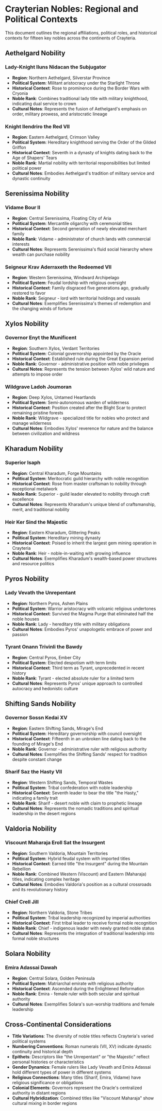 # Crayterian Nobles: Regional and Political Contexts

This document outlines the regional affiliations, political roles, and historical contexts for fifteen key nobles across the continents of Crayteria.

## Aethelgard Nobility

### Lady-Knight Iluns Nidacan the Subjugator
- **Region**: Northern Aethelgard, Silverstar Province
- **Political System**: Militant aristocracy under the Starlight Throne
- **Historical Context**: Rose to prominence during the Border Wars with Cryonia
- **Noble Rank**: Combines traditional lady title with military knighthood, indicating dual service to crown
- **Cultural Notes**: Represents the fusion of Aethelgard's emphasis on order, military prowess, and aristocratic lineage

### Knight Ilendriro the Red VII
- **Region**: Eastern Aethelgard, Crimson Valley
- **Political System**: Hereditary knighthood serving the Order of the Gilded Griffon
- **Historical Context**: Seventh in a dynasty of knights dating back to the Age of Shapers' Tears
- **Noble Rank**: Martial nobility with territorial responsibilities but limited political power
- **Cultural Notes**: Embodies Aethelgard's tradition of military service and dynastic continuity

## Serenissima Nobility

### Vidame Bour II
- **Region**: Central Serenissima, Floating City of Aria
- **Political System**: Mercantile oligarchy with ceremonial titles
- **Historical Context**: Second generation of newly elevated merchant family
- **Noble Rank**: Vidame - administrator of church lands with commercial interests
- **Cultural Notes**: Represents Serenissima's fluid social hierarchy where wealth can purchase nobility

### Seigneur Krav Aderraxeth the Redeemed VII
- **Region**: Western Serenissima, Windward Archipelago
- **Political System**: Feudal lordship with religious oversight
- **Historical Context**: Family disgraced five generations ago, gradually restored to favor
- **Noble Rank**: Seigneur - lord with territorial holdings and vassals
- **Cultural Notes**: Exemplifies Serenissima's themes of redemption and the changing winds of fortune

## Xylos Nobility

### Governor Enyt the Munificent
- **Region**: Southern Xylos, Verdant Territories
- **Political System**: Colonial governorship appointed by the Oracle
- **Historical Context**: Established rule during the Great Expansion period
- **Noble Rank**: Governor - administrative position with noble privileges
- **Cultural Notes**: Represents the tension between Xylos' wild nature and attempts to impose order

### Wildgrave Ladoh Joumoran
- **Region**: Deep Xylos, Untamed Heartlands
- **Political System**: Semi-autonomous warden of wilderness
- **Historical Context**: Position created after the Blight Scar to protect remaining pristine forests
- **Noble Rank**: Wildgrave - specialized title for nobles who protect and manage wilderness
- **Cultural Notes**: Embodies Xylos' reverence for nature and the balance between civilization and wildness

## Kharadum Nobility

### Superior Isaph
- **Region**: Central Kharadum, Forge Mountains
- **Political System**: Meritocratic guild hierarchy with noble recognition
- **Historical Context**: Rose from master craftsman to nobility through exceptional metalwork
- **Noble Rank**: Superior - guild leader elevated to nobility through craft excellence
- **Cultural Notes**: Represents Kharadum's unique blend of craftsmanship, merit, and traditional nobility

### Heir Ker Sind the Majestic
- **Region**: Eastern Kharadum, Glittering Peaks
- **Political System**: Hereditary mining dynasty
- **Historical Context**: Poised to inherit the largest gem mining operation in Crayteria
- **Noble Rank**: Heir - noble-in-waiting with growing influence
- **Cultural Notes**: Exemplifies Kharadum's wealth-based power structures and resource politics

## Pyros Nobility

### Lady Vevath the Unrepentant
- **Region**: Northern Pyros, Ashen Plains
- **Political System**: Warrior aristocracy with volcanic religious undertones
- **Historical Context**: Survived the Magma Purge that eliminated half the noble houses
- **Noble Rank**: Lady - hereditary title with military obligations
- **Cultural Notes**: Embodies Pyros' unapologetic embrace of power and passion

### Tyrant Onann Trivinli the Bawdy
- **Region**: Central Pyros, Ember City
- **Political System**: Elected despotism with term limits
- **Historical Context**: Third term as Tyrant, unprecedented in recent history
- **Noble Rank**: Tyrant - elected absolute ruler for a limited term
- **Cultural Notes**: Represents Pyros' unique approach to controlled autocracy and hedonistic culture

## Shifting Sands Nobility

### Governor Sossn Kedai XV
- **Region**: Eastern Shifting Sands, Mirage's End
- **Political System**: Hereditary governorship with council oversight
- **Historical Context**: Fifteenth in an unbroken line dating back to the founding of Mirage's End
- **Noble Rank**: Governor - administrative ruler with religious authority
- **Cultural Notes**: Exemplifies the Shifting Sands' respect for tradition despite constant change

### Sharif Saz the Hasty VII
- **Region**: Western Shifting Sands, Temporal Wastes
- **Political System**: Tribal confederation with noble leadership
- **Historical Context**: Seventh leader to bear the title "the Hasty," indicating a family trait
- **Noble Rank**: Sharif - desert noble with claim to prophetic lineage
- **Cultural Notes**: Represents the nomadic traditions and spiritual leadership in the desert regions

## Valdoria Nobility

### Viscount Maharaja Eroll Sat the Insurgent
- **Region**: Southern Valdoria, Mountain Territories
- **Political System**: Hybrid feudal system with imported titles
- **Historical Context**: Earned title "the Insurgent" during the Mountain Rebellion
- **Noble Rank**: Combined Western (Viscount) and Eastern (Maharaja) titles, indicating complex heritage
- **Cultural Notes**: Embodies Valdoria's position as a cultural crossroads and its revolutionary history

### Chief Crell Jill
- **Region**: Northern Valdoria, Stone Tribes
- **Political System**: Tribal leadership recognized by imperial authorities
- **Historical Context**: First tribal leader to receive formal noble recognition
- **Noble Rank**: Chief - indigenous leader with newly granted noble status
- **Cultural Notes**: Represents the integration of traditional leadership into formal noble structures

## Solara Nobility

### Emira Adassai Dawah
- **Region**: Central Solara, Golden Peninsula
- **Political System**: Matriarchal emirate with religious authority
- **Historical Context**: Ascended during the Enlightened Reformation
- **Noble Rank**: Emira - female ruler with both secular and spiritual authority
- **Cultural Notes**: Exemplifies Solara's sun-worship traditions and female leadership

## Cross-Continental Considerations

- **Title Variations**: The diversity of noble titles reflects Crayteria's varied political systems
- **Numbering Conventions**: Roman numerals (VII, XV) indicate dynastic continuity and historical depth
- **Epithets**: Descriptors like "the Unrepentant" or "the Majestic" reflect personal histories or characteristics
- **Gender Dynamics**: Female rulers like Lady Vevath and Emira Adassai hold different types of power in different systems
- **Religious Connections**: Many titles (Sharif, Emira, Vidame) have religious significance or obligations
- **Colonial Elements**: Governors represent the Oracle's centralized authority in distant regions
- **Cultural Hybridization**: Combined titles like "Viscount Maharaja" show cultural mixing in border regions
